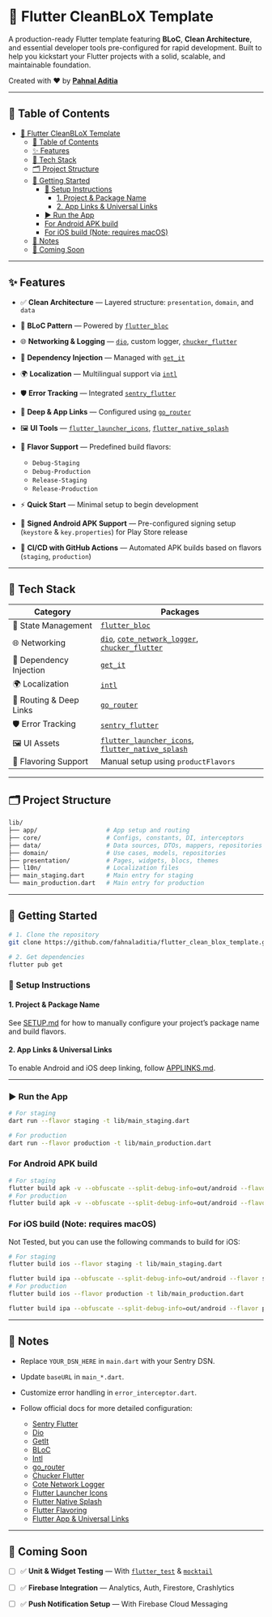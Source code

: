 # 🚀 Flutter CleanBLoX Template

A production-ready Flutter template featuring **BLoC**, **Clean Architecture**, and essential developer tools pre-configured for rapid development. Built to help you kickstart your Flutter projects with a solid, scalable, and maintainable foundation.

Created with ❤️ by [**Pahnal Aditia**](https://www.linkedin.com/in/pahnaladitia)

---

## 📖 Table of Contents

- [🚀 Flutter CleanBLoX Template](#-flutter-cleanblox-template)
  - [📖 Table of Contents](#-table-of-contents)
  - [✨ Features](#-features)
  - [🧰 Tech Stack](#-tech-stack)
  - [🗂 Project Structure](#-project-structure)
  - [🚀 Getting Started](#-getting-started)
    - [🔧 Setup Instructions](#-setup-instructions)
      - [1. Project \& Package Name](#1-project--package-name)
      - [2. App Links \& Universal Links](#2-app-links--universal-links)
    - [▶️ Run the App](#️-run-the-app)
    - [For Android APK build](#for-android-apk-build)
    - [For iOS build (Note: requires macOS)](#for-ios-build-note-requires-macos)
  - [📝 Notes](#-notes)
  - [🧪 Coming Soon](#-coming-soon)

---

## ✨ Features

* ✅ **Clean Architecture** — Layered structure: `presentation`, `domain`, and `data`
* 🧠 **BLoC Pattern** — Powered by [`flutter_bloc`](https://pub.dev/packages/flutter_bloc)
* 🌐 **Networking & Logging** — [`dio`](https://pub.dev/packages/dio), custom logger, [`chucker_flutter`](https://pub.dev/packages/chucker_flutter)
* 🔌 **Dependency Injection** — Managed with [`get_it`](https://pub.dev/packages/get_it)
* 🌍 **Localization** — Multilingual support via [`intl`](https://pub.dev/packages/intl)
* 🛡 **Error Tracking** — Integrated [`sentry_flutter`](https://pub.dev/packages/sentry_flutter)
* 🔗 **Deep & App Links** — Configured using [`go_router`](https://pub.dev/packages/go_router)
* 🖼 **UI Tools** — [`flutter_launcher_icons`](https://pub.dev/packages/flutter_launcher_icons), [`flutter_native_splash`](https://pub.dev/packages/flutter_native_splash)
* 🧪 **Flavor Support** — Predefined build flavors:

  * `Debug-Staging`
  * `Debug-Production`
  * `Release-Staging`
  * `Release-Production`
* ⚡ **Quick Start** — Minimal setup to begin development
* 🔏 **Signed Android APK Support** — Pre-configured signing setup (`keystore` & `key.properties`) for Play Store release  
* 🤖 **CI/CD with GitHub Actions** — Automated APK builds based on flavors (`staging`, `production`)



---

## 🧰 Tech Stack

| Category                | Packages                                                                                                                                                                    |
| ----------------------- | --------------------------------------------------------------------------------------------------------------------------------------------------------------------------- |
| 🧠 State Management     | [`flutter_bloc`](https://pub.dev/packages/flutter_bloc)                                                                                                                     |
| 🌐 Networking           | [`dio`](https://pub.dev/packages/dio), [`cote_network_logger`](https://pub.dev/packages/cote_network_logger), [`chucker_flutter`](https://pub.dev/packages/chucker_flutter) |
| 🔌 Dependency Injection | [`get_it`](https://pub.dev/packages/get_it)                                                                                                                                 |
| 🌍 Localization         | [`intl`](https://pub.dev/packages/intl)                                                                                                                                     |
| 🔗 Routing & Deep Links | [`go_router`](https://pub.dev/packages/go_router)                                                                                                                           |
| 🛡 Error Tracking       | [`sentry_flutter`](https://pub.dev/packages/sentry_flutter)                                                                                                                 |
| 🖼 UI Assets            | [`flutter_launcher_icons`](https://pub.dev/packages/flutter_launcher_icons), [`flutter_native_splash`](https://pub.dev/packages/flutter_native_splash)                      |
| 🧪 Flavoring Support    | Manual setup using `productFlavors`                                                                                                                                         |

---

## 🗂 Project Structure

```bash
lib/
├── app/                   # App setup and routing
├── core/                  # Configs, constants, DI, interceptors
├── data/                  # Data sources, DTOs, mappers, repositories
├── domain/                # Use cases, models, repositories
├── presentation/          # Pages, widgets, blocs, themes
├── l10n/                  # Localization files
├── main_staging.dart      # Main entry for staging
└── main_production.dart   # Main entry for production
```

---

## 🚀 Getting Started

```bash
# 1. Clone the repository
git clone https://github.com/fahnaladitia/flutter_clean_blox_template.git

# 2. Get dependencies
flutter pub get
```

### 🔧 Setup Instructions

#### 1. Project & Package Name

See [SETUP.md](SETUP.md) for how to manually configure your project’s package name and build flavors.

#### 2. App Links & Universal Links

To enable Android and iOS deep linking, follow [APPLINKS.md](APPLINKS.md).

---

### ▶️ Run the App

```bash
# For staging
dart run --flavor staging -t lib/main_staging.dart

# For production
dart run --flavor production -t lib/main_production.dart
```

### For Android APK build

```bash
# For staging
flutter build apk -v --obfuscate --split-debug-info=out/android --flavor staging -t lib/main_staging.dart
# For production
flutter build apk -v --obfuscate --split-debug-info=out/android --flavor production -t lib/main_production.dart
```


### For iOS build (Note: requires macOS)
Not Tested, but you can use the following commands to build for iOS:
```bash
# For staging
flutter build ios --flavor staging -t lib/main_staging.dart

flutter build ipa --obfuscate --split-debug-info=out/android --flavor staging -t lib/main_staging.dart
# For production
flutter build ios --flavor production -t lib/main_production.dart

flutter build ipa --obfuscate --split-debug-info=out/android --flavor production -t lib/main_production.dart
```

---

## 📝 Notes

* Replace `YOUR_DSN_HERE` in `main.dart` with your Sentry DSN.
* Update `baseURL` in `main_*.dart`.
* Customize error handling in `error_interceptor.dart`.
* Follow official docs for more detailed configuration:

  * [Sentry Flutter](https://docs.sentry.io/platforms/flutter/)
  * [Dio](https://pub.dev/packages/dio#interceptors)
  * [GetIt](https://pub.dev/packages/get_it)
  * [BLoC](https://pub.dev/packages/flutter_bloc)
  * [Intl](https://pub.dev/packages/intl)
  * [go\_router](https://pub.dev/packages/go_router)
  * [Chucker Flutter](https://pub.dev/packages/chucker_flutter)
  * [Cote Network Logger](https://pub.dev/packages/cote_network_logger)
  * [Flutter Launcher Icons](https://pub.dev/packages/flutter_launcher_icons)
  * [Flutter Native Splash](https://pub.dev/packages/flutter_native_splash)
  * [Flutter Flavoring](https://docs.flutter.dev/deployment/flavors)
  * [Flutter App & Universal Links](https://docs.flutter.dev/cookbook/navigation/set-up-app-links)

---

## 🧪 Coming Soon

* [ ] ✅ **Unit & Widget Testing** — With [`flutter_test`](https://pub.dev/packages/flutter_test) & [`mocktail`](https://pub.dev/packages/mocktail)
* [ ] ✅ **Firebase Integration** — Analytics, Auth, Firestore, Crashlytics
* [ ] ✅ **Push Notification Setup** — With Firebase Cloud Messaging

